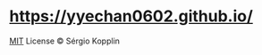 
https://yyechan0602.github.io/
=============



[MIT](http://kopplin.mit-license.org/) License © Sérgio Kopplin
